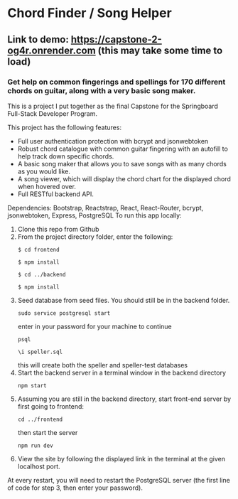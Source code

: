 # Chord Finder / Song Helper
## Link to demo: https://capstone-2-og4r.onrender.com (this may take some time to load)
### Get help on common fingerings and spellings for 170 different chords on guitar, along with a very basic song maker.

This is a project I put together as the final Capstone for the Springboard Full-Stack Developer Program.

This project has the following features: 
- Full user authentication protection with bcrypt and jsonwebtoken
- Robust chord catalogue with common guitar fingering with an autofill to help track down specific chords.
- A basic song maker that allows you to save songs with as many chords as you would like.
- A song viewer, which will display the chord chart for the displayed chord when hovered over.
- Full RESTful backend API.


Dependencies: Bootstrap, Reactstrap, React, React-Router, bcrypt, jsonwebtoken, Express, PostgreSQL
To run this app locally:
1. Clone this repo from Github
2. From the project directory folder, enter the following:
    ```
    $ cd frontend
   ```
    ```
   $ npm install
    ```
    ```
   $ cd ../backend
    ```
   ```
   $ npm install
   ```
3. Seed database from seed files.  You should still be in the backend folder.
   ```
   sudo service postgresql start
   ```
   enter in your password for your machine to continue
   ```
   psql
   ```
   ```
   \i speller.sql
   ```
   this will create both the speller and speller-test databases
4. Start the backend server in a terminal window in the backend directory
   ```
   npm start
   ```
5. Assuming you are still in the backend directory, start front-end server by first going to frontend:
   ```
   cd ../frontend
   ```
   then start the server
   ```
   npm run dev
   ```
6. View the site by following the displayed link in the terminal at the given localhost port.

At every restart, you will need to restart the PostgreSQL server (the first line of code for step 3, then enter your password).
